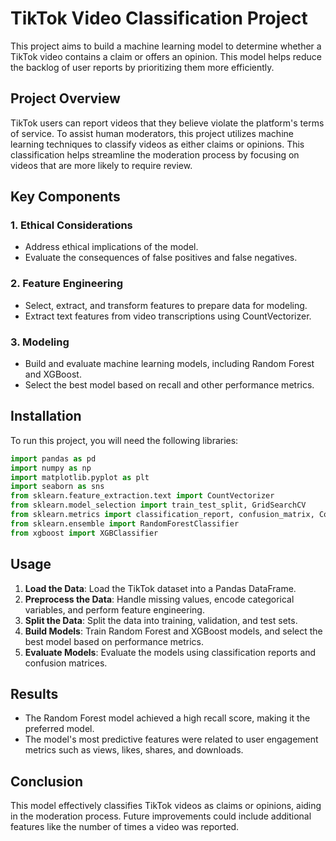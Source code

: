 # TikTok Video Classification Project

This project aims to build a machine learning model to determine whether a TikTok video contains a claim or offers an opinion. This model helps reduce the backlog of user reports by prioritizing them more efficiently.

## Project Overview

TikTok users can report videos that they believe violate the platform's terms of service. To assist human moderators, this project utilizes machine learning techniques to classify videos as either claims or opinions. This classification helps streamline the moderation process by focusing on videos that are more likely to require review.

## Key Components

### 1. Ethical Considerations
- Address ethical implications of the model.
- Evaluate the consequences of false positives and false negatives.

### 2. Feature Engineering
- Select, extract, and transform features to prepare data for modeling.
- Extract text features from video transcriptions using CountVectorizer.

### 3. Modeling
- Build and evaluate machine learning models, including Random Forest and XGBoost.
- Select the best model based on recall and other performance metrics.

## Installation

To run this project, you will need the following libraries:

```python
import pandas as pd
import numpy as np
import matplotlib.pyplot as plt
import seaborn as sns
from sklearn.feature_extraction.text import CountVectorizer
from sklearn.model_selection import train_test_split, GridSearchCV
from sklearn.metrics import classification_report, confusion_matrix, ConfusionMatrixDisplay
from sklearn.ensemble import RandomForestClassifier
from xgboost import XGBClassifier
```
## Usage

1. **Load the Data**: Load the TikTok dataset into a Pandas DataFrame.
2. **Preprocess the Data**: Handle missing values, encode categorical variables, and perform feature engineering.
3. **Split the Data**: Split the data into training, validation, and test sets.
4. **Build Models**: Train Random Forest and XGBoost models, and select the best model based on performance metrics.
5. **Evaluate Models**: Evaluate the models using classification reports and confusion matrices.

## Results

- The Random Forest model achieved a high recall score, making it the preferred model.
- The model's most predictive features were related to user engagement metrics such as views, likes, shares, and downloads.

## Conclusion

This model effectively classifies TikTok videos as claims or opinions, aiding in the moderation process. Future improvements could include additional features like the number of times a video was reported.
